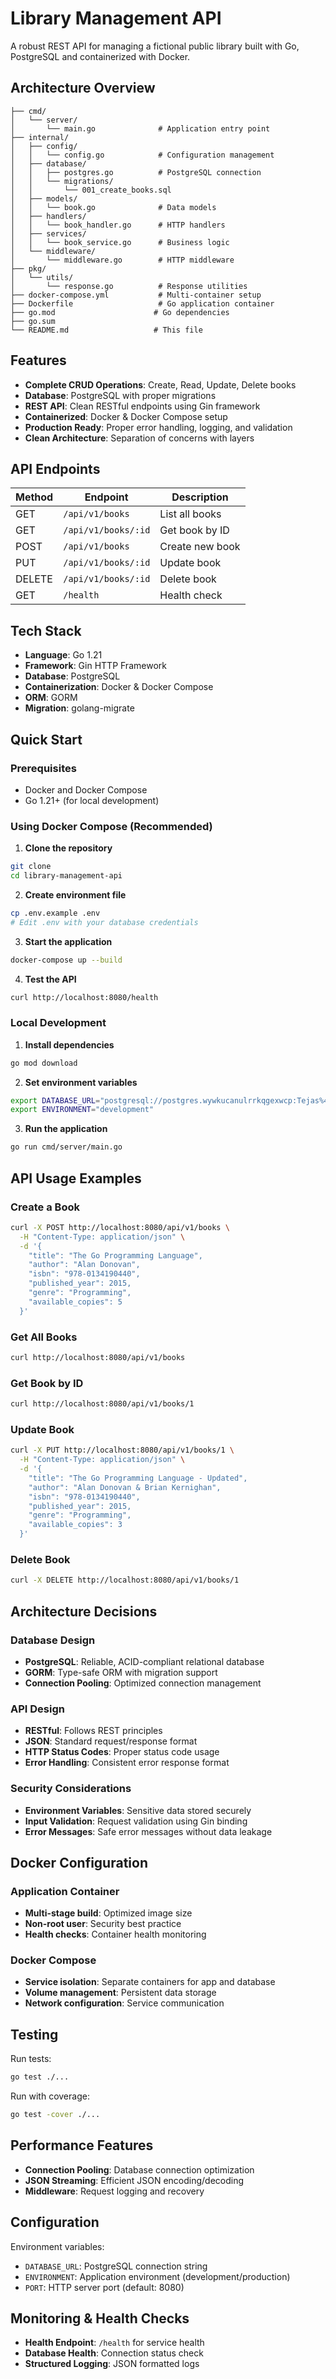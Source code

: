 # Library Management API

A robust REST API for managing a fictional public library built with Go, PostgreSQL and containerized with Docker.

## Architecture Overview

```
├── cmd/
│   └── server/
│       └── main.go              # Application entry point
├── internal/
│   ├── config/
│   │   └── config.go            # Configuration management
│   ├── database/
│   │   ├── postgres.go          # PostgreSQL connection
│   │   └── migrations/
│   │       └── 001_create_books.sql
│   ├── models/
│   │   └── book.go              # Data models
│   ├── handlers/
│   │   └── book_handler.go      # HTTP handlers
│   ├── services/
│   │   └── book_service.go      # Business logic
│   └── middleware/
│       └── middleware.go        # HTTP middleware
├── pkg/
│   └── utils/
│       └── response.go          # Response utilities
├── docker-compose.yml           # Multi-container setup
├── Dockerfile                   # Go application container
├── go.mod                      # Go dependencies
├── go.sum
└── README.md                   # This file
```

## Features

- **Complete CRUD Operations**: Create, Read, Update, Delete books
- **Database**: PostgreSQL with proper migrations
- **REST API**: Clean RESTful endpoints using Gin framework
- **Containerized**: Docker & Docker Compose setup
- **Production Ready**: Proper error handling, logging, and validation
- **Clean Architecture**: Separation of concerns with layers

## API Endpoints

| Method | Endpoint | Description |
|--------|----------|-------------|
| GET | `/api/v1/books` | List all books |
| GET | `/api/v1/books/:id` | Get book by ID |
| POST | `/api/v1/books` | Create new book |
| PUT | `/api/v1/books/:id` | Update book |
| DELETE | `/api/v1/books/:id` | Delete book |
| GET | `/health` | Health check |

## Tech Stack

- **Language**: Go 1.21
- **Framework**: Gin HTTP Framework
- **Database**: PostgreSQL
- **Containerization**: Docker & Docker Compose
- **ORM**: GORM
- **Migration**: golang-migrate

## Quick Start

### Prerequisites
- Docker and Docker Compose
- Go 1.21+ (for local development)

### Using Docker Compose (Recommended)

1. **Clone the repository**
```bash
git clone 
cd library-management-api
```

2. **Create environment file**
```bash
cp .env.example .env
# Edit .env with your database credentials
```

3. **Start the application**
```bash
docker-compose up --build
```

4. **Test the API**
```bash
curl http://localhost:8080/health
```

### Local Development

1. **Install dependencies**
```bash
go mod download
```

2. **Set environment variables**
```bash
export DATABASE_URL="postgresql://postgres.wywkucanulrrkqgexwcp:Tejas%402001@aws-0-ap-south-1.pooler.supabase.com:5432/postgres"
export ENVIRONMENT="development"
```

3. **Run the application**
```bash
go run cmd/server/main.go
```

## API Usage Examples

### Create a Book
```bash
curl -X POST http://localhost:8080/api/v1/books \
  -H "Content-Type: application/json" \
  -d '{
    "title": "The Go Programming Language",
    "author": "Alan Donovan",
    "isbn": "978-0134190440",
    "published_year": 2015,
    "genre": "Programming",
    "available_copies": 5
  }'
```

### Get All Books
```bash
curl http://localhost:8080/api/v1/books
```

### Get Book by ID
```bash
curl http://localhost:8080/api/v1/books/1
```

### Update Book
```bash
curl -X PUT http://localhost:8080/api/v1/books/1 \
  -H "Content-Type: application/json" \
  -d '{
    "title": "The Go Programming Language - Updated",
    "author": "Alan Donovan & Brian Kernighan",
    "isbn": "978-0134190440",
    "published_year": 2015,
    "genre": "Programming",
    "available_copies": 3
  }'
```

### Delete Book
```bash
curl -X DELETE http://localhost:8080/api/v1/books/1
```

## Architecture Decisions

### Database Design
- **PostgreSQL**: Reliable, ACID-compliant relational database
- **GORM**: Type-safe ORM with migration support
- **Connection Pooling**: Optimized connection management

### API Design
- **RESTful**: Follows REST principles
- **JSON**: Standard request/response format
- **HTTP Status Codes**: Proper status code usage
- **Error Handling**: Consistent error response format

### Security Considerations
- **Environment Variables**: Sensitive data stored securely
- **Input Validation**: Request validation using Gin binding
- **Error Messages**: Safe error messages without data leakage

## Docker Configuration

### Application Container
- **Multi-stage build**: Optimized image size
- **Non-root user**: Security best practice
- **Health checks**: Container health monitoring

### Docker Compose
- **Service isolation**: Separate containers for app and database
- **Volume management**: Persistent data storage
- **Network configuration**: Service communication

## Testing

Run tests:
```bash
go test ./...
```

Run with coverage:
```bash
go test -cover ./...
```

## Performance Features

- **Connection Pooling**: Database connection optimization
- **JSON Streaming**: Efficient JSON encoding/decoding
- **Middleware**: Request logging and recovery

## Configuration

Environment variables:
- `DATABASE_URL`: PostgreSQL connection string
- `ENVIRONMENT`: Application environment (development/production)
- `PORT`: HTTP server port (default: 8080)

## Monitoring & Health Checks

- **Health Endpoint**: `/health` for service health
- **Database Health**: Connection status check
- **Structured Logging**: JSON formatted logs